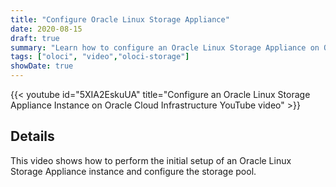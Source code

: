 ```yaml
---
title: "Configure Oracle Linux Storage Appliance"
date: 2020-08-15
draft: true
summary: "Learn how to configure an Oracle Linux Storage Appliance on Oracle Cloud Infrastructure."
tags: ["oloci", "video","oloci-storage"]
showDate: true
---
```


{{< youtube id="5XIA2EskuUA" title="Configure an Oracle Linux Storage Appliance Instance on Oracle Cloud Infrastructure YouTube video" >}}

## Details

This video shows how to perform the initial setup of an Oracle Linux Storage Appliance instance and configure the storage pool.
